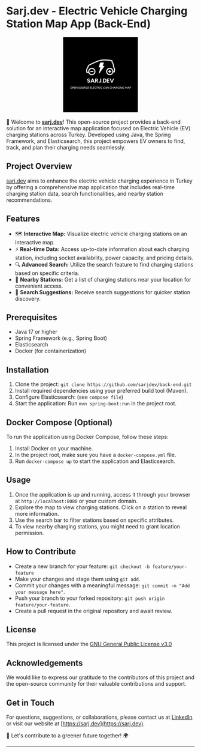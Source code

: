 # Sarj.dev - Electric Vehicle Charging Station Map App (Back-End)

<p align="center">
  <img src="./logo.png"  width="200">
</p>

🌿 Welcome to **[sarj.dev](https://sarj.dev/)**! This open-source project provides a back-end solution for an interactive map application focused on Electric Vehicle (EV) charging stations across Turkey. Developed using Java, the Spring Framework, and Elasticsearch, this project empowers EV owners to find, track, and plan their charging needs seamlessly.

## Project Overview

[sarj.dev](https://sarj.dev/) aims to enhance the electric vehicle charging experience in Turkey by offering a comprehensive map application that includes real-time charging station data, search functionalities, and nearby station recommendations.

## Features

- 🗺️ **Interactive Map:** Visualize electric vehicle charging stations on an interactive map.
- ⚡ **Real-time Data:** Access up-to-date information about each charging station, including socket availability, power capacity, and pricing details.
- 🔍 **Advanced Search:** Utilize the search feature to find charging stations based on specific criteria.
- 📍 **Nearby Stations:** Get a list of charging stations near your location for convenient access.
- 🔗 **Search Suggestions:** Receive search suggestions for quicker station discovery.

## Prerequisites

- Java 17 or higher
- Spring Framework (e.g., Spring Boot)
- Elasticsearch
- Docker (for containerization)


## Installation

1. Clone the project: `git clone https://github.com/sarjdev/back-end.git`
2. Install required dependencies using your preferred build tool (Maven).
3. Configure Elasticsearch: (see `compose file`)
4. Start the application: Run `mvn spring-boot:run` in the project root.


## Docker Compose (Optional)

To run the application using Docker Compose, follow these steps:

1. Install Docker on your machine.
2. In the project root, make sure you have a `docker-compose.yml` file.
3. Run `docker-compose up` to start the application and Elasticsearch.


## Usage

1. Once the application is up and running, access it through your browser at `http://localhost:8080` or your custom domain.
2. Explore the map to view charging stations. Click on a station to reveal more information.
3. Use the search bar to filter stations based on specific attributes.
4. To view nearby charging stations, you might need to grant location permission.


## How to Contribute

- Create a new branch for your feature: `git checkout -b feature/your-feature`
- Make your changes and stage them using `git add`.
- Commit your changes with a meaningful message: `git commit -m "Add your message here"`.
- Push your branch to your forked repository: `git push origin feature/your-feature`.
- Create a pull request in the original repository and await review.

## License

This project is licensed under the [GNU General Public License v3.0](https://github.com/sarjdev/back-end/blob/master/LICENSE)

## Acknowledgements

We would like to express our gratitude to the contributors of this project and the open-source community for their valuable contributions and support.

## Get in Touch

For questions, suggestions, or collaborations, please contact us at [LinkedIn](https://www.linkedin.com/in/yusufyilmazfr/) or visit our website at [https://sarj.dev](https://sarj.dev).

🚀 Let's contribute to a greener future together! 🌍

---
